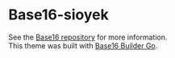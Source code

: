 # Base16-sioyek

See the [Base16 repository](https://github.com/chriskempson/base16) for more information.  
This theme was built with [Base16 Builder Go](https://github.com/tinted-theming/base16-builder-go).
